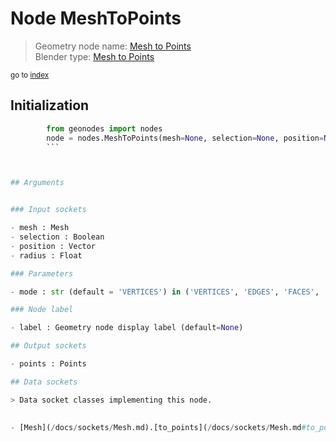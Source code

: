 
# Node MeshToPoints

> Geometry node name: [Mesh to Points](https://docs.blender.org/manual/en/latest/modeling/geometry_nodes/mesh/mesh_to_points.html)<br>
  Blender type: [Mesh to Points](https://docs.blender.org/api/current/bpy.types.GeometryNodeMeshToPoints.html)
  
<sub>go to [index](/docs/index.md)</sub>

## Initialization

```python
        from geonodes import nodes
        node = nodes.MeshToPoints(mesh=None, selection=None, position=None, radius=None, mode='VERTICES', label=None)
        ```



## Arguments


### Input sockets

- mesh : Mesh
- selection : Boolean
- position : Vector
- radius : Float

### Parameters

- mode : str (default = 'VERTICES') in ('VERTICES', 'EDGES', 'FACES', 'CORNERS')

### Node label

- label : Geometry node display label (default=None)

## Output sockets

- points : Points

## Data sockets

> Data socket classes implementing this node.
  
  
- [Mesh](/docs/sockets/Mesh.md).[to_points](/docs/sockets/Mesh.md#to_points) : Method
  
